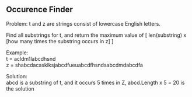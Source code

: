 ## Occurence Finder

Problem:
t and z are strings consist of lowercase English letters.

Find all substrings for t, and return the maximum value of [ len(substring) x [how many times the substring occurs in z] ]

Example:  
t = acldm1labcdhsnd  
z = shabcdacasklksjabcdfueuabcdfhsndsabcdmdabcdfa

Solution:  
abcd is a substring of t, and it occurs 5 times in Z, abcd.Length x 5 = 20 is the solution